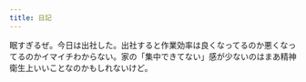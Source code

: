 ```yaml
---
title: 日記
---
```


眠すぎるぜ。今日は出社した。出社すると作業効率は良くなってるのか悪くなってるのかイマイチわからない。家の「集中できてない」感が少ないのはまあ精神衛生上いいことなのかもしれないけど。